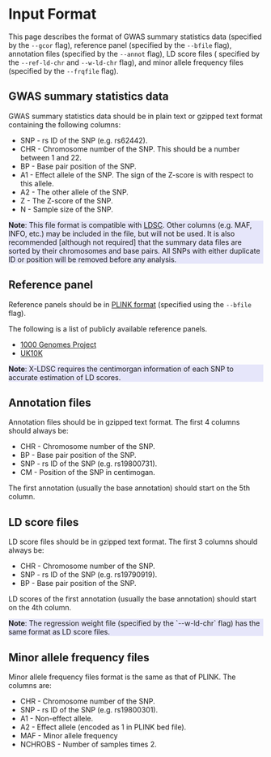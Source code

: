 # Input Format

This page describes the format of GWAS summary statistics data (specified
by the `--gcor` flag), reference panel (specified by the `--bfile` flag),
annotation files (specified by the `--annot` flag), LD score files (
specified by the `--ref-ld-chr` and `--w-ld-chr` flag), and minor allele
frequency files (specified by the `--frqfile` flag).

## GWAS summary statistics data

GWAS summary statistics data should be in plain text or gzipped text format
containing the following columns:

* SNP - rs ID of the SNP (e.g. rs62442).
* CHR - Chromosome number of the SNP. This should be a number between 1 and 22.
* BP - Base pair position of the SNP.
* A1 - Effect allele of the SNP. The sign of the Z-score is with respect to this allele.
* A2 - The other allele of the SNP.
* Z - The Z-score of the SNP.
* N - Sample size of the SNP.

<div style="background-color:rgba(230, 230, 250, 1.0);">
<b>Note</b>:  This file format is compatible with <a href="https://github.com/bulik/ldsc">LDSC</a>.
Other columns (e.g. MAF, INFO, etc.) may be included in the file, but will not
be used. It is also recommended [although not required] that the summary data
files are sorted by their chromosomes and base pairs. All SNPs with either
duplicate ID or position will be removed before any analysis.
</div>

## Reference panel

Reference panels should be in [PLINK format](https://www.cog-genomics.org/plink/2.0/input#bed)
(specified using the `--bfile` flag).

The following is a list of publicly available reference panels.

* [1000 Genomes Project](http://www.internationalgenome.org/data/)
* [UK10K](https://www.uk10k.org/data_access.html)

<div style="background-color:rgba(230, 230, 250, 1.0);">
<b>Note</b>: X-LDSC requires the centimorgan information of each SNP to
accurate estimation of LD scores.
</div>

## Annotation files

Annotation files should be in gzipped text format. The first 4 columns should
always be:

* CHR - Chromosome number of the SNP.
* BP - Base pair position of the SNP.
* SNP - rs ID of the SNP (e.g. rs19800731).
* CM - Position of the SNP in centimogan.

The first annotation (usually the base annotation) should start on the 5th
column.

## LD score files

LD score files should be in gzipped text format. The first 3 columns should
always be:

* CHR - Chromosome number of the SNP.
* SNP - rs ID of the SNP (e.g. rs19790919).
* BP - Base pair position of the SNP.

LD scores of the first annotation (usually the base annotation) should start
on the 4th column.

<div style="background-color:rgba(230, 230, 250, 1.0);">
<b>Note</b>: The regression weight file (specified by the `--w-ld-chr` flag)
has the same format as LD score files.
</div>

## Minor allele frequency files

Minor allele frequency files format is the same as that of PLINK. The columns
are:

* CHR - Chromosome number of the SNP.
* SNP - rs ID of the SNP (e.g. rs19800301).
* A1 - Non-effect allele.
* A2 - Effect allele (encoded as 1 in PLINK bed file).
* MAF - Minor allele frequency
* NCHROBS - Number of samples times 2.
